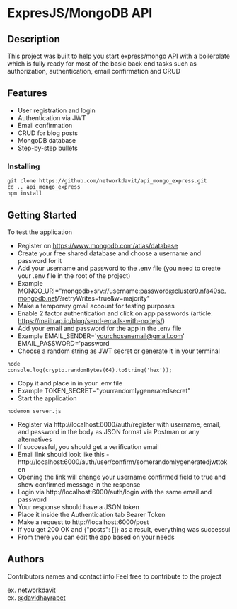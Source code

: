 # ExpresJS/MongoDB API

## Description

This project was built to help you start express/mongo API with a boilerplate which is fully ready for most of the basic back end tasks such as authorization, authentication, email confirmation and CRUD

## Features

* User registration and login
* Authentication via JWT
* Email confirmation
* CRUD for blog posts
* MongoDB database
* Step-by-step bullets

### Installing

```
git clone https://github.com/networkdavit/api_mongo_express.git
cd .. api_mongo_express
npm install
```

## Getting Started

To test the application

* Register on https://www.mongodb.com/atlas/database
* Create your free shared database and choose a username and password for it
* Add your username and password to the .env file (you need to create your .env file in the root of the project)
* Example 
MONGO_URI="mongodb+srv://username:password@cluster0.nfa40se.mongodb.net/?retryWrites=true&w=majority"
* Make a temporary gmail account for testing purposes
* Enable 2 factor authentication and click on app passwords (article: https://mailtrap.io/blog/send-emails-with-nodejs/)
* Add your email and password for the app in the .env file
* Example
EMAIL_SENDER='yourchosenemail@gmail.com'
EMAIL_PASSWORD='password
* Choose a random string as JWT secret or generate it in your terminal
```
node
console.log(crypto.randomBytes(64).toString('hex'));
```
* Copy it and place in in your .env file
* Example
TOKEN_SECRET="yourrandomlygeneratedsecret"
* Start the application
```
nodemon server.js
```
* Register via http://localhost:6000/auth/register with username, email, and password in the body as JSON format via Postman or any alternatives
* If successful, you should get a verification email
* Email link should look like this - http://localhost:6000/auth/user/confirm/somerandomlygeneratedjwttoken
* Opening the link will change your username confirmed field to true and show confirmed message in the response
* Login via http://localhost:6000/auth/login with the same email and password
* Your response should have a JSON token
* Place it inside the Authentication tab Bearer Token
* Make a request to http://localhost:6000/post
* If you get 200 OK and {"posts": []} as a result, everything was successul
* From there you can edit the app based on your needs

## Authors

Contributors names and contact info
Feel free to contribute to the project

ex. networkdavit  
ex. [@davidhayrapet](https://twitter.com/davidhayrapet)

